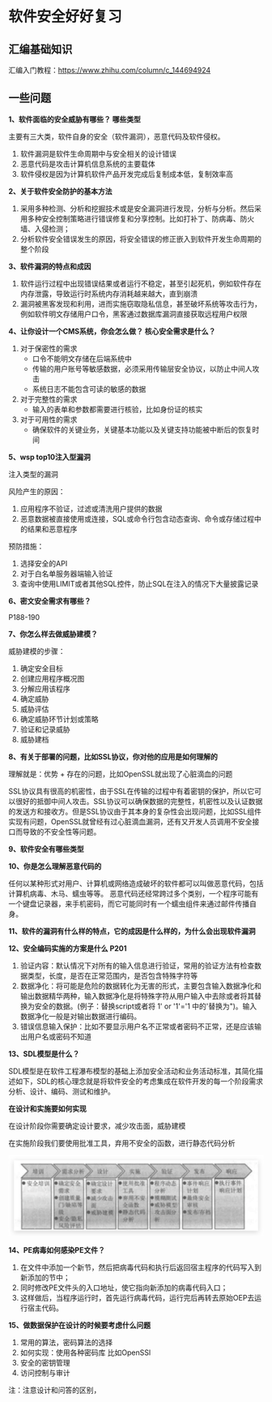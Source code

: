 # 软件安全好好复习

## 汇编基础知识

汇编入门教程：https://www.zhihu.com/column/c_144694924

## 一些问题


**1、软件面临的安全威胁有哪些？ 哪些类型**

主要有三大类，软件自身的安全（软件漏洞），恶意代码及软件侵权。

1. 软件漏洞是软件生命周期中与安全相关的设计错误
2. 恶意代码是攻击计算机信息系统的主要载体
3. 软件侵权是因为计算机软件产品开发完成后复制成本低，复制效率高

**2、关于软件安全防护的基本方法**

1. 采用多种检测、分析和挖掘技术或是安全漏洞进行发现，分析与分析。然后采用多种安全控制策略进行错误修复和分享控制。比如打补丁、防病毒、防火墙、入侵检测；
2. 分析软件安全错误发生的原因，将安全错误的修正嵌入到软件开发生命周期的整个阶段

**3、软件漏洞的特点和成因**

1. 软件运行过程中出现错误结果或者运行不稳定，甚至引起死机，例如软件存在内存泄露，导致运行时系统内存消耗越来越大，直到崩溃
2. 漏洞被黑客发现和利用，进而实施窃取隐私信息，甚至破坏系统等攻击行为，例如软件明文存储用户口令，黑客通过数据库漏洞直接获取远程用户权限

**4、让你设计一个CMS系统，你会怎么做？ 核心安全需求是什么？**


1. 对于保密性的需求
    - 口令不能明文存储在后端系统中
    - 传输的用户账号等敏感数据，必须采用传输层安全协议，以防止中间人攻击
    - 系统日志不能包含可读的敏感的数据
2. 对于完整性的需求
    - 输入的表单和参数都需要进行核验，比如身份证的核实
3. 对于可用性的需求
    - 确保软件的关键业务，关键基本功能以及关键支持功能被中断后的恢复时间


**5、wsp top10注入型漏洞**

注入类型的漏洞

风险产生的原因：

1. 应用程序不验证，过滤或清洗用户提供的数据
2. 恶意数据被直接使用或连接，SQL或命令行包含动态查询、命令或存储过程中的结果和恶意程序

预防措施：

1. 选择安全的API
2. 对于白名单服务器端输入验证
3. 查询中使用LIMIT或者其他SQL控件，防止SQL在注入的情况下大量披露记录


**6、密文安全需求有哪些？**



P188-190


**7、你怎么样去做威胁建模？**

威胁建模的步骤：

1. 确定安全目标
2. 创建应用程序概况图
3. 分解应用该程序
4. 确定威胁
5. 威胁评估
6. 确定威胁环节计划或策略
7. 验证和记录威胁
8. 威胁建档

**8、有关于部署的问题，比如SSL协议，你对他的应用是如何理解的**

理解就是：优势 + 存在的问题，比如OpenSSL就出现了心脏滴血的问题

SSL协议具有很高的机密性，由于SSL在传输的过程中有着密钥的保护，所以它可以很好的抵御中间人攻击。SSL协议可以确保数据的完整性，机密性以及认证数据的发送方和接收方。但是SSL协议由于其本身的复杂性会出现问题，比如SSL组件实现有问题，OpenSSL就曾经有过心脏滴血漏洞，还有又开发人员调用不安全接口而导致的不安全性等问题。


**9、软件安全有哪些类型**



**10、你是怎么理解恶意代码的**

任何以某种形式对用户、计算机或网络造成破坏的软件都可以叫做恶意代码，包括计算机病毒、木马、蠕虫等等。 恶意代码还经常跨过多个类别，一个程序可能有一个键盘记录器，来手机密码，而它可能同时有一个蠕虫组件来通过邮件传播自身。

**11、软件的漏洞有什么样的特点，它的成因是什么样的，为什么会出现软件漏洞**



**12、安全编码实施的方案是什么 P201**

1. 验证内容：默认情况下对所有的输入信息进行验证，常用的验证方法有检查数据类型，长度，是否在正常范围内，是否包含特殊字符等
2. 数据净化：将可能是危险的数据转化为无害的形式，主要包含输入数据净化和输出数据精华两种，输入数据净化是将特殊字符从用户输入中去除或者将其替换为安全的数据。(例子：替换script或者将 1' or '1'='1 中的'替换为")。输入数据净化一般是对输出数据进行编码。
3. 错误信息输入保护：比如不要显示用户名不正常或者密码不正常，还是应该输出用户名或密码不知道


**13、SDL模型是什么？**

SDL模型是在软件工程瀑布模型的基础上添加安全活动和业务活动标准，其简化描述如下，SDL的核心理念就是将软件安全的考虑集成在软件开发的每一个阶段需求分析、设计、编码、测试和维护。

**在设计和实施要如何实现**

在设计阶段你需要确定设计要求，减少攻击面，威胁建模

在实施阶段我们要使用批准工具，弃用不安全的函数，进行静态代码分析

![image-20220613115030256](images/image-20220613115030256.png)

**14、PE病毒如何感染PE文件？**

1. 在文件中添加一个新节，然后把病毒代码和执行后返回宿主程序的代码写入到新添加的节中；
2. 同时修改PE文件头的入口地址，使它指向新添加的病毒代码入口；
3. 这样做后，当程序运行时，首先运行病毒代码，运行完后再转去原始OEP去运行宿主代码。


**15、做数据保护在设计的时候要考虑什么问题**

1. 常用的算法，密码算法的选择
2. 如何实现：使用各种密码库 比如OpenSSl
3. 安全的密钥管理
4. 访问控制与审计

注：注意设计和问答的区别，



